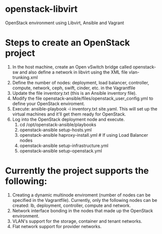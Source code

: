 
# openstack-libvirt
OpenStack environment using Libvirt, Ansible and Vagrant

# Steps to create an OpenStack project

1. In the host machine, create an Open vSwitch bridge called openstack-sw and also define a network in libvirt using the XML file vlan-trunking.xml
1. Define the number of nodes: deployment, load balancer, controller, compute, network, ceph, swift, cinder, etc. in the Vagrantfile
1. Update the file inventory.txt (this is an Ansible inventory file).
1. Modify the file openstack-ansible/files/openstack_user_config.yml to define your OpenStack enviroment.
1. Execute: ansible-playbook -i inventory.txt site.yaml. This will set up the virtual machines and it'll get them ready for OpenStack.
1. Log into the OpenStack deployment node and execute.
    1. cd /opt/openstack-ansible/playbooks
    1. openstack-ansible setup-hosts.yml
    1. openstack-ansible haproxy-install.yml # If using Load Balancer nodes
    1. openstack-ansible setup-infrastructure.yml
    1. openstack-ansible setup-openstack.yml
  
# Currently the project supports the following:

1. Creating a dynamic multinode enviroment (number of nodes can be specified in the Vagrantfile). Currently, only the following nodes can be created: lb, deployment, controller, compute and network.
1. Network interface bonding in the nodes that made up the OpenStack environment.
1. VLAN's support for the storage, container and tenant networks.
1. Flat network support for provider networks.
